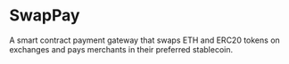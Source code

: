 # SwapPay
A smart contract payment gateway that swaps ETH and ERC20 tokens on exchanges and pays merchants in their preferred stablecoin.
